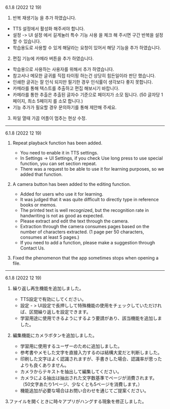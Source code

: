 6.1.8 (2022 12 19)
1. 반복 재생기능 을 추가 하였습니다. 
  - TTS 설정에서 활성화 해주셔야 합니다.  
  - 설정 -> UI 설정 에서 길게눌러 특수 기능 사용 을 체크 해 주시면 구간 반복을 설정 할 수 있습니다. 
  - 학습용도로 사용할 수 있게 해달라는 요청이 있어서 해당 기능을 추가 하였습니다. 

2. 편집 기능에 카메라 버튼을 추가 하였습니다. 
  - 학습용으로 사용하는 사용자를 위해서 추가 하였습니다. 
  - 참고서나 메모한 글귀를 직접 타이핑 하는건 상당히 힘든일이라 판단 했습니다. 
  - 인쇄한 글귀는 잘 인식 되지만 필기한 경우 인식률이 생각보다 좋지 못합니다.
  - 카메라를 통해 텍스트를 추출하고 편집 해보시기 바랍니다. 
  - 카메라를 통한 추출은 추출된 글자수 기준으로 페이지가 소모 됩니다. (50 글자당 1페이지, 최소 5페이지 를 소모 합니다.)
  - 기능 추가가 필요할 경우 문의하기를 통해 제안해 주세요. 

3. 파일 열때 가끔 어플이 멈추는 현상 수정. 

---
6.1.8 (2022 12 19)
1. Repeat playback function has been added.
   - You need to enable it in TTS settings.
   - In Settings -> UI Settings, if you check Use long press to use special function, you can set section repeat.
   - There was a request to be able to use it for learning purposes, so we added that function.

2. A camera button has been added to the editing function.
   - Added for users who use it for learning.
   - It was judged that it was quite difficult to directly type in reference books or memos.
   - The printed text is well recognized, but the recognition rate in handwriting is not as good as expected.
   - Please extract and edit the text through the camera.
   - Extraction through the camera consumes pages based on the number of characters extracted. (1 page per 50 characters, consumes at least 5 pages.)
   - If you need to add a function, please make a suggestion through Contact Us.

3. Fixed the phenomenon that the app sometimes stops when opening a file.



---
6.1.8 (2022 12 19)
1. 繰り返し再生機能を追加しました。
   - TTS設定で有効にしてください。
   - 設定 - > UI設定で長押しして特殊機能の使用をチェックしていただければ、区間繰り返しを設定できます。
   - 学習用途に使用できるようにするよう要請があり、該当機能を追加しました。

2. 編集機能にカメラボタンを追加しました。
   - 学習用に使用するユーザーのために追加しました。
   - 参考書やメモした文字を直接入力するのは結構大変だと判断しました。
   - 印刷した文字はよく認識されますが、手書きした場合、認識率が思ったよりも良くありません。
   - カメラからテキストを抽出して編集してください。
   - カメラによる抽出は抽出された文字数基準でページが消費されます。 （50文字あたり1ページ、少なくとも5ページを消費します。）
   - 機能追加が必要な場合はお問い合わせを通じてご提案ください。

3.ファイルを開くときに時々アプリがハングする現象を修正しました。